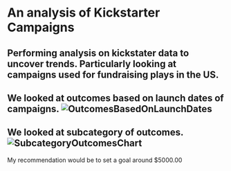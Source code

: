 # An analysis of Kickstarter Campaigns
Performing analysis on kickstater data to uncover trends. Particularly looking at campaigns used for fundraising plays in the US. 
---
We looked at outcomes based on launch dates of campaigns.
![OutcomesBasedOnLaunchDates](C:\Users\subha\OneDrive\Desktop\Analysis_Projects\Crowdfunding_Analysis\OutcomesBasedOnLaunchDates.png)
---
We looked at subcategory of outcomes.
![SubcategoryOutcomesChart](C:\Users\subha\OneDrive\Desktop\Analysis_Projects\Crowdfunding_Analysis\SubcategoryOutcomesChart.png)
---
My recommendation would be to set a goal around $5000.00
